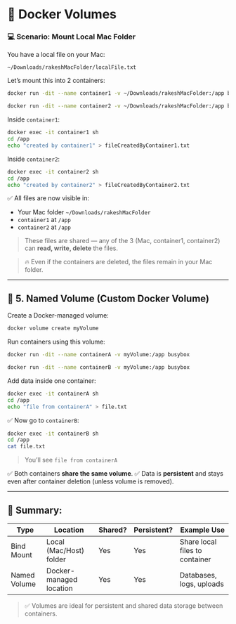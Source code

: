 # 📂  Docker Volumes

### 💻 Scenario: Mount Local Mac Folder

You have a local file on your Mac:

```
~/Downloads/rakeshMacFolder/localFile.txt
```

Let’s mount this into 2 containers:

```bash
docker run -dit --name container1 -v ~/Downloads/rakeshMacFolder:/app busybox

docker run -dit --name container2 -v ~/Downloads/rakeshMacFolder:/app busybox
```

Inside `container1`:

```bash
docker exec -it container1 sh
cd /app
echo "created by container1" > fileCreatedByContainer1.txt
```

Inside `container2`:

```bash
docker exec -it container2 sh
cd /app
echo "created by container2" > fileCreatedByContainer2.txt
```

✅ All files are now visible in:

- Your Mac folder `~/Downloads/rakeshMacFolder`
- `container1` at `/app`
- `container2` at `/app`

> These files are shared — any of the 3 (Mac, container1, container2) can **read, write, delete** the files.

> 🔥 Even if the containers are deleted, the files remain in your Mac folder.

---

## 🧱 5. Named Volume (Custom Docker Volume)

Create a Docker-managed volume:

```bash
docker volume create myVolume
```

Run containers using this volume:

```bash
docker run -dit --name containerA -v myVolume:/app busybox

docker run -dit --name containerB -v myVolume:/app busybox
```

Add data inside one container:

```bash
docker exec -it containerA sh
cd /app
echo "file from containerA" > file.txt
```

✅ Now go to `containerB`:

```bash
docker exec -it containerB sh
cd /app
cat file.txt
```

> You’ll see `file from containerA`

✅ Both containers **share the same volume**. ✅ Data is **persistent** and stays even after container deletion (unless volume is removed).

---

## 📌 Summary:

| Type         | Location                | Shared? | Persistent? | Example Use                    |
| ------------ | ----------------------- | ------- | ----------- | ------------------------------ |
| Bind Mount   | Local (Mac/Host) folder | Yes     | Yes         | Share local files to container |
| Named Volume | Docker-managed location | Yes     | Yes         | Databases, logs, uploads       |

> ✅ Volumes are ideal for persistent and shared data storage between containers.

